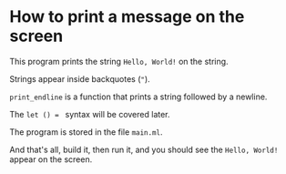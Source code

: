 # How to print a message on the screen

This program prints the string `Hello, World!` on the string.

Strings appear inside backquotes (`"`).

`print_endline` is a function that prints a string followed by a newline.

The `let () = ` syntax will be covered later.

The program is stored in the file `main.ml`.

And that's all, build it, then run it, and you should see the `Hello, World!` appear on the screen.

